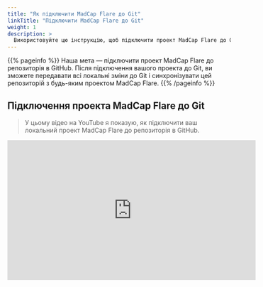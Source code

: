 ```yaml
---
title: "Як підключити MadCap Flare до Git"
linkTitle: "Підключити MadCap Flare до Git"
weight: 1
description: >
  Використовуйте цю інструкцію, щоб підключити проект MadCap Flare до GitHub.
---
```


{{% pageinfo %}}
Наша мета — підключити проект MadCap Flare до репозиторія в GitHub. Після підключення вашого проекта до Git, ви зможете передавати всі локальні зміни до Git і синхронізувати цей репозиторій з будь-яким проектом MadCap Flare.
{{% /pageinfo %}}

## Підключення проекта MadCap Flare до Git

> У цьому відео на YouTube я показую, як підключити ваш локальний проект MadCap Flare до репозиторія в GitHub.

<iframe width="560" height="315" src="https://www.youtube.com/embed/8TDqoyx_Wa8" frameborder="0" allow="accelerometer; autoplay; clipboard-write; encrypted-media; gyroscope; picture-in-picture" allowfullscreen></iframe>